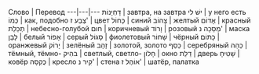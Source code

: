 Слово  |  Перевод 
---|---|---
דָחְיָנוֹת | завтра, на завтра
ישׁ לי | у него есть
כְּמוֹ | как, подобно
צֶבַע ז' | цвет
כָּחוֹל | синий
צָהוֹב | желтый
אָדוֹם | красный
תְכֵלֵת | небесно-голубой
חום | коричневый
וָרוֹד | розовый
מַסֵכָה נ' | маска
לָבָן | белый
אָפוֹר | серый
סָגוֹל | фиолетовый
שָׁחוֹר | чёрный
כָתוֹם | оранжевый
יָרוֹק | зелёный
זָהָב | золотой, золото
כֵסֵף | серебряный
כֵהֵה | тёмный, тёмно-
בּהִיק | светлый, светло-
חָלוֹן | окно
דֵלֵת | дверь
שָׁטִיחָ | ковёр
כֻקִסָה | кресло
קִיר נ' | стена
אוֹהֶל ז' | шатёр, палатка
